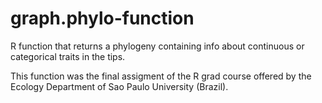 # graph.phylo-function
R function that returns a phylogeny containing info about continuous or categorical traits in the tips.

This function was the final assigment of the R grad course offered by the Ecology Department of Sao Paulo University (Brazil).

